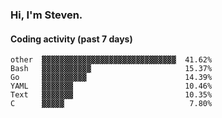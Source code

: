 ### Hi, I'm Steven.

#### Coding activity (past 7 days)
```
other  ▓▓▓▓▓▓▓▓▓▓▓▓▓▓▓▓▓▓▓▓▓▓▓▓▓▓▓▓▓▓  41.62%
Bash   ▓▓▓▓▓▓▓▓▓▓▓                     15.37%
Go     ▓▓▓▓▓▓▓▓▓▓                      14.39%
YAML   ▓▓▓▓▓▓▓                         10.46%
Text   ▓▓▓▓▓▓▓                         10.35%
C      ▓▓▓▓▓                            7.80%
```
